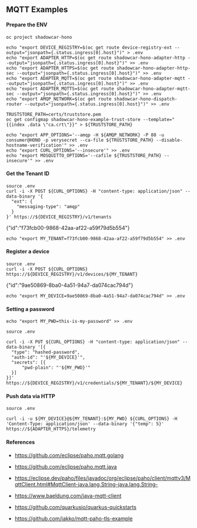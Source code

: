 ## MQTT Examples


#### Prepare the ENV

```shell
oc project shadowcar-hono

echo "export DEVICE_REGISTRY=$(oc get route device-registry-ext --output="jsonpath={.status.ingress[0].host}")" > .env
echo "export ADAPTER_HTTP=$(oc get route shadowcar-hono-adapter-http --output="jsonpath={.status.ingress[0].host}")" >> .env
echo "export ADAPTER_HTTPS=$(oc get route shadowcar-hono-adapter-http-sec --output="jsonpath={.status.ingress[0].host}")" >> .env
echo "export ADAPTER_MQTT=$(oc get route shadowcar-hono-adapter-mqtt --output="jsonpath={.status.ingress[0].host}")" >> .env
echo "export ADAPTER_MQTTS=$(oc get route shadowcar-hono-adapter-mqtt-sec --output="jsonpath={.status.ingress[0].host}")" >> .env
echo "export AMQP_NETWORK=$(oc get route shadowcar-hono-dispatch-router --output="jsonpath={.status.ingress[0].host}")" >> .env

TRUSTSTORE_PATH=certs/truststore.pem
oc get configmap shadowcar-hono-example-trust-store --template="{{index .data \"ca.crt\"}}" > ${TRUSTSTORE_PATH}

echo "export APP_OPTIONS='--amqp -H ${AMQP_NETWORK} -P 80 -u consumer@HONO -p verysecret --ca-file ${TRUSTSTORE_PATH} --disable-hostname-verification'" >> .env
echo "export CURL_OPTIONS='--insecure'" >> .env
echo "export MOSQUITTO_OPTIONS='--cafile ${TRUSTSTORE_PATH} --insecure'" >> .env
```

#### Get the Tenant ID

```shell
source .env
curl -i -X POST ${CURL_OPTIONS} -H "content-type: application/json" --data-binary '{
  "ext": {
    "messaging-type": "amqp"
  }
}' https://${DEVICE_REGISTRY}/v1/tenants
```

{"id":"f73fcb00-9868-42aa-af22-a59f79d5b554"}
```shell
echo "export MY_TENANT=f73fcb00-9868-42aa-af22-a59f79d5b554" >> .env
```

#### Register a device

```shell
source .env
curl -i -X POST ${CURL_OPTIONS} https://${DEVICE_REGISTRY}/v1/devices/${MY_TENANT}
```

{"id":"9ae50869-8ba0-4a51-94a7-da074cac794d"}
```shell
echo "export MY_DEVICE=9ae50869-8ba0-4a51-94a7-da074cac794d" >> .env
```

#### Setting a password

```shell
echo "export MY_PWD=this-is-my-password" >> .env
```

```shell
source .env

curl -i -X PUT ${CURL_OPTIONS} -H "content-type: application/json" --data-binary '[{
  "type": "hashed-password",
  "auth-id": "'${MY_DEVICE}'",
  "secrets": [{
      "pwd-plain": "'${MY_PWD}'"
  }]
}]' https://${DEVICE_REGISTRY}/v1/credentials/${MY_TENANT}/${MY_DEVICE}
```

#### Push data via HTTP

```shell
source .env

curl -i -u ${MY_DEVICE}@${MY_TENANT}:${MY_PWD} ${CURL_OPTIONS} -H 'Content-Type: application/json' --data-binary '{"temp": 5}' https://${ADAPTER_HTTPS}/telemetry
```


#### References

- https://github.com/eclipse/paho.mqtt.golang

- https://github.com/eclipse/paho.mqtt.java
- https://eclipse.dev/paho/files/javadoc/org/eclipse/paho/client/mqttv3/MqttClient.html#MqttClient-java.lang.String-java.lang.String-

- https://www.baeldung.com/java-mqtt-client

- https://github.com/quarkusio/quarkus-quickstarts
- https://github.com/iakko/mqtt-paho-tls-example
